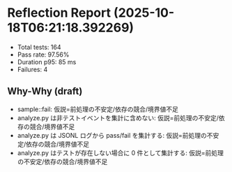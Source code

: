 # Reflection Report (2025-10-18T06:21:18.392269)

- Total tests: 164
- Pass rate: 97.56%
- Duration p95: 85 ms
- Failures: 4

## Why-Why (draft)
- sample::fail: 仮説=前処理の不安定/依存の競合/境界値不足
- analyze.py は非テストイベントを集計に含めない: 仮説=前処理の不安定/依存の競合/境界値不足
- analyze.py は JSONL ログから pass/fail を集計する: 仮説=前処理の不安定/依存の競合/境界値不足
- analyze.py はテストが存在しない場合に 0 件として集計する: 仮説=前処理の不安定/依存の競合/境界値不足
